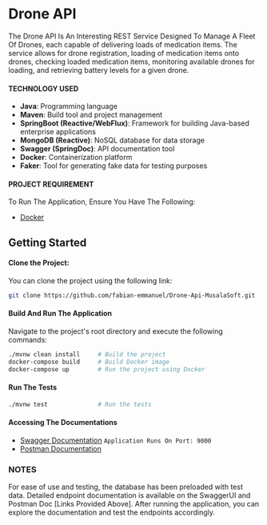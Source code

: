 # Drone API
The Drone API Is An Interesting REST Service Designed To Manage A Fleet Of Drones, 
each capable of delivering loads of medication items. 
The service allows for drone registration, loading of medication items onto drones, 
checking loaded medication items, monitoring available drones for loading, 
and retrieving battery levels for a given drone.

#### TECHNOLOGY USED
- **Java**: Programming language
- **Maven**: Build tool and project management
- **SpringBoot (Reactive/WebFlux)**: Framework for building Java-based enterprise applications
- **MongoDB (Reactive)**: NoSQL database for data storage
- **Swagger (SpringDoc)**: API documentation tool
- **Docker**: Containerization platform
- **Faker**: Tool for generating fake data for testing purposes


#### PROJECT REQUIREMENT

To Run The Application, Ensure You Have The Following:

- [Docker](https://docs.docker.com/engine/install/)


## Getting Started

#### Clone the Project:
You can clone the project using the following link:

```bash
git clone https://github.com/fabian-emmanuel/Drone-Api-MusalaSoft.git
```
#### Build And Run The Application
Navigate to the project's root directory and execute the following commands:

```bash
./mvnw clean install     # Build the project
docker-compose build     # Build Docker image
docker-compose up        # Run the project using Docker

```
#### Run The Tests
```bash
./mvnw test              # Run the tests
```

#### Accessing The Documentations
- [Swagger Documentation](http://localhost:9000/api/v1/webjars/swagger-ui/index.html) `Application Runs On Port: 9000`
- [Postman Documentation](https://documenter.getpostman.com/view/32364986/2s9YsQ8qDv)


### NOTES
For ease of use and testing, the database has been preloaded with test data. 
Detailed endpoint documentation is available on the SwaggerUI and Postman Doc [Links Provided Above]. 
After running the application, you can explore the documentation and test the endpoints accordingly.
